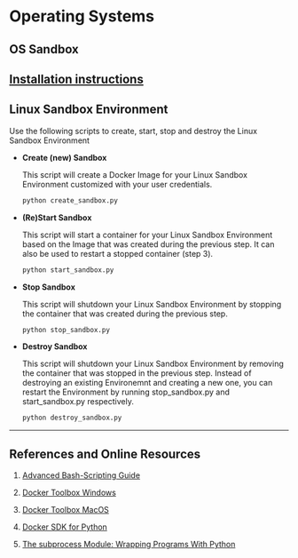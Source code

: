 # Operating Systems

## OS Sandbox

## [Installation instructions](os_practice_environment/installation/INSTALL.md)

## Linux Sandbox Environment 

<p>Use the following scripts to create, start, stop and destroy the Linux Sandbox Environment</p>

<ul>

<li>

**Create (new) Sandbox**

This script will create a Docker Image for your Linux Sandbox Environment customized with your user credentials. 

```bash
python create_sandbox.py 
```
</li>
<li>

**(Re)Start Sandbox**

This script will start a container for your Linux Sandbox Environment based on the Image that was created during the previous step. It can also be used to restart a stopped container (step 3).
 
```bash
python start_sandbox.py 
```

</li>
<li>

**Stop Sandbox**

This script will shutdown your Linux Sandbox Environment by stopping the container that was created during the previous step.

```bash
python stop_sandbox.py 
```

</li>
<li>

**Destroy Sandbox**

This script will shutdown your Linux Sandbox Environment by removing the container that was stopped in the previous step. Instead of destroying an existing Environemnt and creating a new one, you can restart the Environment by running stop_sandbox.py and start_sandbox.py respectively. 

```bash
python destroy_sandbox.py 
```

</li>

</ul>

---

## References and Online Resources

<ol>

<li>

[Advanced Bash-Scripting Guide](https://www.linuxtopia.org/online_books/advanced_bash_scripting_guide/index.html)
</li>
<li>

[Docker Toolbox Windows](https://docs.bitnami.com/containers/how-to/install-docker-in-windows/enable-hardware-assisted-virtualization)
</li>
<li>

[Docker Toolbox MacOS](https://vegastack.com/tutorials/how-to-install-docker-toolbox-on-macos/)
</li>
<li>

[Docker SDK for Python](https://docker-py.readthedocs.io/en/stable/)
</li>
<li>

[The subprocess Module: Wrapping Programs With Python](https://realpython.com/python-subprocess/)
</li>

</ol>